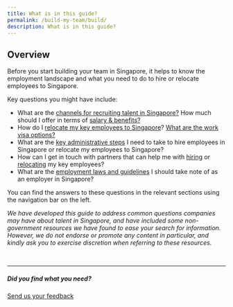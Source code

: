 ```yaml
---
title: What is in this guide?
permalink: /build-my-team/build/
description: What is in this guide?
---
```

## Overview

Before you start building your team in Singapore, it helps to know the employment landscape and what you need to do to hire or relocate employees to Singapore. <br>

Key questions you might have include:
* What are the [channels for recruiting talent in Singapore?](/build-team/hire-local-talent/overview/) How much should I offer in terms of [salary &amp; benefits?](/build-my-team/hire-local-talent/salary-benefits/)
* How do I [relocate my key employees to Singapore](/build-my-team/relocate-key-employees/overview/)? [What are the work visa options?](/build-my-team/relocate-key-employees/work-visas/)
* What are the [key administrative steps](/build-my-team/admin/) I need to take to hire employees in Singapore or relocate my employees to Singapore?
* How can I get in touch with partners that can help me with [hiring](/build-my-team/hire-local-talent/portals-agencies/) or [relocating](/build-my-team/relocate-key-employees/prepare-employees-for-move-to-sg/#find-service-providers-to-assist-with-relocation) my key employees?
* What are the [employment laws and guidelines](/build-my-team/employment-practices-in-sg/overview/) I should take note of as an employer in Singapore?

You can find the answers to these questions in the relevant sections using the navigation bar on the left.

_We have developed this guide to address common questions companies may have about talent in Singapore, and have included some non-government resources we have found to ease your search for information. However, we do not endorse or promote any content in particular, and kindly ask you to exercise discretion when referring to these resources._

<br>

<hr>

##### Did you find what you need?
[Send us your feedback](https://form.gov.sg/642693623cb98f001239be0d)